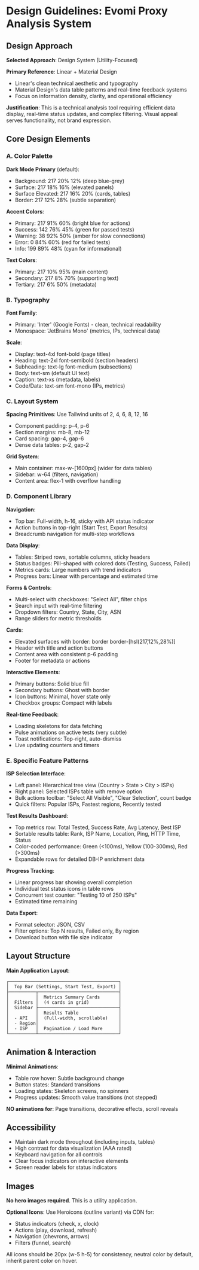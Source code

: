 # Design Guidelines: Evomi Proxy Analysis System

## Design Approach

**Selected Approach**: Design System (Utility-Focused)

**Primary Reference**: Linear + Material Design
- Linear's clean technical aesthetic and typography
- Material Design's data table patterns and real-time feedback systems
- Focus on information density, clarity, and operational efficiency

**Justification**: This is a technical analysis tool requiring efficient data display, real-time status updates, and complex filtering. Visual appeal serves functionality, not brand expression.

## Core Design Elements

### A. Color Palette

**Dark Mode Primary** (default):
- Background: 217 20% 12% (deep blue-grey)
- Surface: 217 18% 16% (elevated panels)
- Surface Elevated: 217 16% 20% (cards, tables)
- Border: 217 12% 28% (subtle separation)

**Accent Colors**:
- Primary: 217 91% 60% (bright blue for actions)
- Success: 142 76% 45% (green for passed tests)
- Warning: 38 92% 50% (amber for slow connections)
- Error: 0 84% 60% (red for failed tests)
- Info: 199 89% 48% (cyan for informational)

**Text Colors**:
- Primary: 217 10% 95% (main content)
- Secondary: 217 8% 70% (supporting text)
- Tertiary: 217 6% 50% (metadata)

### B. Typography

**Font Family**: 
- Primary: 'Inter' (Google Fonts) - clean, technical readability
- Monospace: 'JetBrains Mono' (metrics, IPs, technical data)

**Scale**:
- Display: text-4xl font-bold (page titles)
- Heading: text-2xl font-semibold (section headers)
- Subheading: text-lg font-medium (subsections)
- Body: text-sm (default UI text)
- Caption: text-xs (metadata, labels)
- Code/Data: text-sm font-mono (IPs, metrics)

### C. Layout System

**Spacing Primitives**: Use Tailwind units of 2, 4, 6, 8, 12, 16
- Component padding: p-4, p-6
- Section margins: mb-8, mb-12
- Card spacing: gap-4, gap-6
- Dense data tables: p-2, gap-2

**Grid System**:
- Main container: max-w-[1600px] (wider for data tables)
- Sidebar: w-64 (filters, navigation)
- Content area: flex-1 with overflow handling

### D. Component Library

**Navigation**:
- Top bar: Full-width, h-16, sticky with API status indicator
- Action buttons in top-right (Start Test, Export Results)
- Breadcrumb navigation for multi-step workflows

**Data Display**:
- Tables: Striped rows, sortable columns, sticky headers
- Status badges: Pill-shaped with colored dots (Testing, Success, Failed)
- Metrics cards: Large numbers with trend indicators
- Progress bars: Linear with percentage and estimated time

**Forms & Controls**:
- Multi-select with checkboxes: "Select All", filter chips
- Search input with real-time filtering
- Dropdown filters: Country, State, City, ASN
- Range sliders for metric thresholds

**Cards**:
- Elevated surfaces with border: border border-[hsl(217,12%,28%)]
- Header with title and action buttons
- Content area with consistent p-6 padding
- Footer for metadata or actions

**Interactive Elements**:
- Primary buttons: Solid blue fill
- Secondary buttons: Ghost with border
- Icon buttons: Minimal, hover state only
- Checkbox groups: Compact with labels

**Real-time Feedback**:
- Loading skeletons for data fetching
- Pulse animations on active tests (very subtle)
- Toast notifications: Top-right, auto-dismiss
- Live updating counters and timers

### E. Specific Feature Patterns

**ISP Selection Interface**:
- Left panel: Hierarchical tree view (Country > State > City > ISPs)
- Right panel: Selected ISPs table with remove option
- Bulk actions toolbar: "Select All Visible", "Clear Selection", count badge
- Quick filters: Popular ISPs, Fastest regions, Recently tested

**Test Results Dashboard**:
- Top metrics row: Total Tested, Success Rate, Avg Latency, Best ISP
- Sortable results table: Rank, ISP Name, Location, Ping, HTTP Time, Status
- Color-coded performance: Green (<100ms), Yellow (100-300ms), Red (>300ms)
- Expandable rows for detailed DB-IP enrichment data

**Progress Tracking**:
- Linear progress bar showing overall completion
- Individual test status icons in table rows
- Concurrent test counter: "Testing 10 of 250 ISPs"
- Estimated time remaining

**Data Export**:
- Format selector: JSON, CSV
- Filter options: Top N results, Failed only, By region
- Download button with file size indicator

## Layout Structure

**Main Application Layout**:
```
┌─────────────────────────────────────────┐
│  Top Bar (Settings, Start Test, Export) │
├──────────┬──────────────────────────────┤
│          │  Metrics Summary Cards       │
│  Filters │  (4 cards in grid)           │
│  Sidebar ├──────────────────────────────┤
│          │  Results Table               │
│  - API   │  (Full-width, scrollable)    │
│  - Region│                              │
│  - ISP   │  Pagination / Load More      │
└──────────┴──────────────────────────────┘
```

## Animation & Interaction

**Minimal Animations**:
- Table row hover: Subtle background change
- Button states: Standard transitions
- Loading states: Skeleton screens, no spinners
- Progress updates: Smooth value transitions (not stepped)

**NO animations for**: Page transitions, decorative effects, scroll reveals

## Accessibility

- Maintain dark mode throughout (including inputs, tables)
- High contrast for data visualization (AAA rated)
- Keyboard navigation for all controls
- Clear focus indicators on interactive elements
- Screen reader labels for status indicators

## Images

**No hero images required**. This is a utility application.

**Optional Icons**: Use Heroicons (outline variant) via CDN for:
- Status indicators (check, x, clock)
- Actions (play, download, refresh)
- Navigation (chevrons, arrows)
- Filters (funnel, search)

All icons should be 20px (w-5 h-5) for consistency, neutral color by default, inherit parent color on hover.